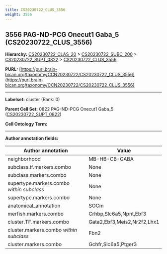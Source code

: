 ```yaml
---
title: CS20230722_CLUS_3556
weight: 3556
---
```

## 3556 PAG-ND-PCG Onecut1 Gaba_5 (CS20230722_CLUS_3556)
<b>Hierarchy: </b>
[CS20230722_CLAS_20](../CS20230722_CLAS_20) >
[CS20230722_SUBC_200](../CS20230722_SUBC_200) >
[CS20230722_SUPT_0822](../CS20230722_SUPT_0822) >
[CS20230722_CLUS_3556](../CS20230722_CLUS_3556)

**PURL:** [https://purl.brain-bican.org/taxonomy/CCN20230722/CS20230722_CLUS_3556](https://purl.brain-bican.org/taxonomy/CCN20230722/CS20230722_CLUS_3556)

---


**Labelset:** cluster (Rank: 0)

**Parent Cell Set:** 0822 PAG-ND-PCG Onecut1 Gaba_5 ([CS20230722_SUPT_0822](../CS20230722_SUPT_0822))



**Cell Ontology Term:** 

[MARKER GENES.]: #


---

[TRANSFERRED ANNOTATIONS.]: #


[AUTHOR ANNOTATION FIELDS.]: #


**Author annotation fields:**

| Author annotation | Value |
|-------------------|-------|
|neighborhood|MB-HB-CB-GABA|
|subclass.tf.markers.combo|None|
|subclass.markers.combo|None|
|supertype.markers.combo _within subclass_|None|
|supertype.markers.combo|None|
|anatomical_annotation|SOCm|
|merfish.markers.combo|Crhbp,Slc6a5,Npnt,Ebf3|
|cluster.TF.markers.combo|Gata2,Ebf3,Meis2,Nr2f2,Lhx1|
|cluster.markers.combo _within subclass_|Fbn2|
|cluster.markers.combo|Gchfr,Slc6a5,Ptger3|
